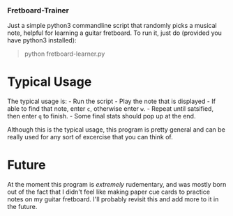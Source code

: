 ### Fretboard-Trainer ###
Just a simple python3 commandline script that randomly picks a musical note, helpful for learning a guitar fretboard. 
To run it, just do (provided you have python3 installed):
> python fretboard-learner.py

# Typical Usage #
The typical usage is:
    - Run the script
    - Play the note that is displayed
    - If able to find that note, enter `c`, otherwise enter `w`.
    - Repeat until satsified, then enter `q` to finish. 
    - Some final stats should pop up at the end.

Although this is the typical usage, this program is pretty general and can be really used for any sort of excercise that you can think of. 

# Future #
At the moment this program is *extremely* rudementary, and was mostly born out of the fact that I didn't feel like making paper cue cards to practice notes on my guitar fretboard. I'll probably revisit this and add more to it in the future.